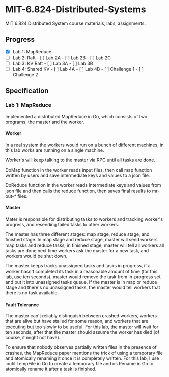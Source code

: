 # MIT-6.824-Distributed-Systems
MIT 6.824 Distributed System course materials, labs, assignments.

## Progress

- [x] Lab 1: MapReduce
- [ ] Lab 2: Raft
        - [ ] Lab 2A
        - [ ] Lab 2B
        - [ ] Lab 2C
- [ ] Lab 3: KV Raft
        - [ ] Lab 3A
        - [ ] Lab 3B
- [ ] Lab 4: Shared KV
        - [ ] Lab 4A
        - [ ] Lab 4B
        - [ ] Challenge 1
        - [ ] Challenge 2

## Specification

### Lab 1: MapReduce

Implemented a distributed MapReduce in Go, which consists of two programs, the master and the worker.

#### Worker

In a real system the workers would run on a bunch of different machines, in this lab works are running on a single machine. 

Worker's will keep talking to the master via RPC until all tasks are done.

DoMap function in the worker reads input files, then call map function written by users and save intermediate keys and values to a json file.

DoReduce function in the worker reads intermediate keys and values from json file and then calls the reduce function, then saves final results to mr-out-* files.

#### Master

Mater is responsible for distributing tasks to workers and tracking worker's progress, and resending failed tasks to other workers.

The master has three different stages: map stage, reduce stage, and finished stage. In map stage and reduce stage, master will send workers map tasks and reduce tasks, in finished stage, master will tell all workers all tasks are done next time workers ask the master for a new task, and workers would be shut down.

The master keeps tracks unassigned tasks and tasks in progress, if a worker hasn't completed its task in a reasonable amount of time (for this lab, use ten seconds), master would remove the task from in-progress set and put it into unassigned tasks queue. If the master is in map or reduce stage and there's no unassigned tasks, the master would tell workers that there is no task available.

#### Fault Tolerance

The master can't reliably distinguish between crashed workers, workers that are alive but have stalled for some reason, and workers that are executing but too slowly to be useful. For this lab, the master will wait for ten seconds; after that the master should assume the worker has died (of course, it might not have).

To ensure that nobody observes partially written files in the presence of crashes, the MapReduce paper mentions the trick of using a temporary file and atomically renaming it once it is completely written. For this lab, I use ioutil.TempFile in Go to create a temporary file and os.Rename in Go to atomically rename it after a task is finished.